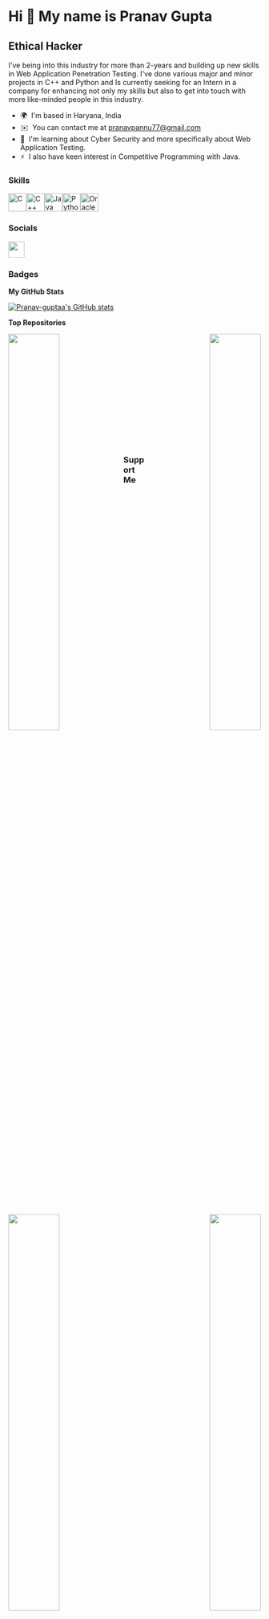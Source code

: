 Hi 👋 My name is Pranav Gupta
=============================

Ethical Hacker
--------------

I've being into this industry for more than 2-years and building up new skills in Web Application Penetration Testing. I've done various major and minor projects in C++ and Python and Is currently seeking for an Intern in a company for enhancing not only my skills but also to get into touch with more like-minded people in this industry.

* 🌍  I'm based in Haryana, India
* ✉️  You can contact me at [pranavpannu77@gmail.com](mailto:pranavpannu77@gmail.com)
* 🧠  I'm learning about Cyber Security and more specifically about Web Application Testing.
* ⚡  I also have keen interest in Competitive Programming with Java.

### Skills

<p align="left"><a href="https://docs.microsoft.com/en-us/cpp/?view=msvc-170" target="_blank" rel="noreferrer"><img src="https://raw.githubusercontent.com/danielcranney/readme-generator/main/public/icons/skills/c-colored.svg" width="36" height="36" alt="C" /></a><a href="https://docs.microsoft.com/en-us/cpp/?view=msvc-170" target="_blank" rel="noreferrer"><img src="https://raw.githubusercontent.com/danielcranney/readme-generator/main/public/icons/skills/cplusplus-colored.svg" width="36" height="36" alt="C++" /></a><a href="https://www.oracle.com/java/" target="_blank" rel="noreferrer"><img src="https://raw.githubusercontent.com/danielcranney/readme-generator/main/public/icons/skills/java-colored.svg" width="36" height="36" alt="Java" /></a><a href="https://www.python.org/" target="_blank" rel="noreferrer"><img src="https://raw.githubusercontent.com/danielcranney/readme-generator/main/public/icons/skills/python-colored.svg" width="36" height="36" alt="Python" /></a><a href="https://www.oracle.com/uk/index.html" target="_blank" rel="noreferrer"><img src="https://raw.githubusercontent.com/danielcranney/readme-generator/main/public/icons/skills/oracle-colored.svg" width="36" height="36" alt="Oracle" /></a></p>

### Socials

<p align="left"> <a href="https://www.github.com/Pranav-guptaa" target="_blank" rel="noreferrer"><img src="https://raw.githubusercontent.com/danielcranney/readme-generator/main/public/icons/socials/github.svg" width="32" height="32" /></a></p>

### Badges

<b>My GitHub Stats</b>

<a href="http://www.github.com/Pranav-guptaa"><img src="https://github-readme-stats.vercel.app/api?username=Pranav-guptaa&show_icons=true&hide=&count_private=true&title_color=22c55e&text_color=ffffff&icon_color=0891b2&bg_color=000000&hide_border=true&show_icons=true" alt="Pranav-guptaa's GitHub stats" /></a>

<b>Top Repositories</b>

<div width="100%" align="center"><a href="https://github.com/Pranav-guptaa/Human-detection-system" align="left"><img align="left" width="45%" src="https://github-readme-stats.vercel.app/api/pin/?username=Pranav-guptaa&repo=Human-detection-system&title_color=22c55e&text_color=ffffff&icon_color=0891b2&bg_color=000000&hide_border=true&locale=en" /></a><a href="https://github.com/Pranav-guptaa/Cam-scanner" align="right"><img align="right" width="45%" src="https://github-readme-stats.vercel.app/api/pin/?username=Pranav-guptaa&repo=Cam-scanner&title_color=22c55e&text_color=ffffff&icon_color=0891b2&bg_color=000000&hide_border=true&locale=en" /></a></div><br /><br /><br /><br /><br /><br /><br />

<br /><br /><br /><br /><br />

<div width="100%" align="center"><a href="https://github.com/Pranav-guptaa/Vaccine-Registeration-QT" align="left"><img align="left" width="45%" src="https://github-readme-stats.vercel.app/api/pin/?username=Pranav-guptaa&repo=Vaccine-Registeration-QT&title_color=22c55e&text_color=ffffff&icon_color=0891b2&bg_color=000000&hide_border=true&locale=en" /></a><a href="https://github.com/Pranav-guptaa/Automatic-Voice-Recorder-Aurdino" align="right"><img align="right" width="45%" src="https://github-readme-stats.vercel.app/api/pin/?username=Pranav-guptaa&repo=Automatic-Voice-Recorder-Aurdino&title_color=22c55e&text_color=ffffff&icon_color=0891b2&bg_color=000000&hide_border=true&locale=en" /></a></div>

### Support Me

<a href="https://www.buymeacoffee.com/Pranav-guptaa"><img src="https://cdn.buymeacoffee.com/buttons/v2/default-yellow.png" width="200" /></a>
